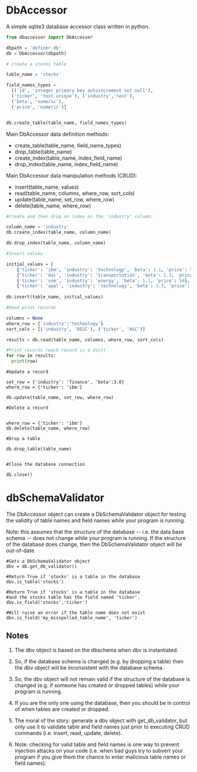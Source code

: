# DbAccessor

A simple sqlite3 database accessor class written in python.


```python
from dbaccessor import DbAccessor

dbpath = 'definer.db'
db = DbAccessor(dbpath)

# create a stocks table

table_name = 'stocks'

field_names_types = 
  [('id', 'integer primary key autoincrement not null'), 
  ('ticker', 'text unique'), ('industry','text'),
  ('beta', 'numeric'), 
  ('price', 'numeric')]


db.create_table(table_name, field_names_types) 

```

Main DbAccessor data definition methods:
* create_table(table_name, field_name_types)
* drop_table(table_name)
* create_index(table_name, index_field_name)
* drop_index(table_name, index_field_name)

Main DbAccessor data manipulation methods (CRUD):
* insert(table_name, values)
* read(table_name, columns, where_row, sort_cols)
* update(table_name, set_row, where_row)
* delete(table_name, where_row)

```python
#Create and then drop an index on the 'industry' column:

column_name = 'industry'
db.create_index(table_name, column_name)

db.drop_index(table_name, column_name)
```

```python
#Insert values

initial_values = [
    {'ticker': 'ibm', 'industry': 'technology', 'beta': 1.1, 'price': 56},
    {'ticker': 'dal', 'industry': 'transportation', 'beta': 1.3, 'price': 34},
    {'ticker': 'xom', 'industry': 'energy', 'beta': 1.1, 'price': 56},
    {'ticker': 'appl', 'industry': 'technology', 'beta': 1.3, 'price': 34}]
        
db.insert(table_name, initial_values)  
```

    
```python
#Read print records

columns = None
where_row = {'industry':'technology'}
sort_cols = [('industry', 'DESC'), ('ticker', 'ASC')]

results = db.read(table_name, columns, where_row, sort_cols)

#Print records (each record is a dict)
for row in results: 
  print(row)
```

```
#Update a record

set_row = {'industry': 'finance', 'beta':3.0}
where_row = {'ticker': 'ibm'}

db.update(table_name, set_row, where_row)

```

```
#Delete a record


where_row = {'ticker': 'ibm'}
db.delete(table_name, where_row)
```


```
#Drop a table 

db.drop_table(table_name)
     
```

```
#Close the database connection 

db.close()
```

# dbSchemaValidator

The DbAccessor object can create a DbSchemaValidator object for testing
the validity of table names and field names while your program is
running. 

Note: this assumes that the structure of the database -- i.e. the data base schema -- does not change while your program is running. If the structure of the database does change, then the DbSchemaValidator object will be out-of-date.

```
#Gets a DbSchemaValidator object
dbv = db.get_db_validator()

#Return True if 'stocks' is a table in the database
dbv.is_table('stocks') 

#Return True if 'stocks' is a table in the database
#and the stocks table has the field named 'ticker'.
dbv.is_field('stocks','ticker') 

#Will raise an error if the table name does not exist
dbv.is_field('my_misspelled_table_name', 'ticker')
```

## Notes

1. The dbv object is based on the dbschema when dbv is instantiated. 

2. So, if the database schema is changed (e.g. by dropping a table) then the dbv object will be inconsistent with the database schema.

3. So, the dbv object will not remain valid if the structure of the database is changed (e.g. if someone has created or dropped tables) while your program is running. 

4. If you are the only one using the database, then you should be in control of when tables are created or dropped.

5. The moral of the story: generate a dbv object with get_db_validator, but only use it to validate table and field names just prior to executing CRUD commands (i.e. insert, read, update, delete).
    
6. Note: checking for valid table and field names is one way to prevent injection attacks on your code (i.e. when bad guys try to subvert your program if you give them the chance to enter malicious table names or field names).



